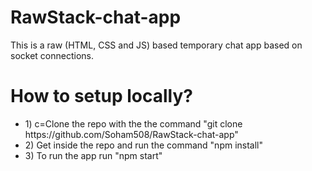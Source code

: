 # RawStack-chat-app
This is a raw (HTML, CSS and JS) based temporary chat app based on socket connections.

<h1> How to setup locally?</h1>

<ul>
  <li> 1) c=Clone the repo with the the command "git clone https://github.com/Soham508/RawStack-chat-app" </li>
  <li> 2) Get inside the repo and run the command "npm install"</li>
  <li> 3) To run the app run "npm start"</li>
</ul>
